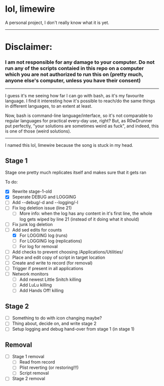 # lol, limewire
A personal project, I don't really know what it is yet.

---

# Disclaimer:
### I am not responsible for any damage to your computer. Do not run any of the scripts contaied in this repo on a computer which you are not authorized to run this on (pretty much, anyone else's computer, unless you have their consent)

---

I guess it's me seeing how far I can go with bash, as it's my favourite language. I find it interesting how it's possible to reach/do the same things in different languages, to an extent at least. 

Now, bash is command-line language/interface, so it's not comparable to regular languages for practical every-day use, right? But, as R0wDrunner put perfectly, "your solutions are sometimes weird as fuck", and indeed, this is one of those (weird solutions).

---

I named this lol, limewire because the song is stuck in my head.

## Stage 1
Stage one pretty much replicates itself and makes sure that it gets ran

To do:
- [x] Rewrite stage-1-old
- [x] Seperate DEBUG and LOGGING
- [ ] Add --debug/-d and --logging/-l
- [ ] Fix log deletion issue (line 21)
  - [ ] More info: when the log has any content in it's first line, the whole log gets wiped by line 21 (instead of it doing what it should)
- [ ] Fix junk log deletion
- [ ] Add sed edits for counts 
  - [x] For LOGGING log (runs)
  - [ ] For LOGGING log (replications)
  - [ ] For log for removal
- [ ] Add checks to prevent choosing /Applications/Utilities/
- [ ] Place and edit copy of script in target location
- [ ] Create and write to record (for removal)
- [ ] Trigger if present in all applications
- [ ] Network monitors
  - [ ] Add newest Little Snitch killing
  - [ ] Add LuLu killing
  - [ ] Add Hands Off! killing

## Stage 2
- [ ] Something to do with icon changing maybe?
- [ ] Thing about, decide on, and write stage 2
- [ ] Setup logging and debug hand-over from stage 1 (in stage 1)

## Removal
- [ ] Stage 1 removal
  - [ ] Read from record
  - [ ] Plist reverting (or restoring!!!)
  - [ ] Script removal
- [ ] Stage 2 removal
